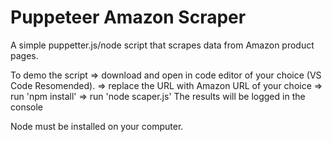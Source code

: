 ﻿# Puppeteer Amazon Scraper

A simple puppetter.js/node script that scrapes data from Amazon product pages. 

To demo the script
=> download and open in code editor of your choice (VS Code Resomended). 
=> replace the URL with Amazon URL of your choice 
=> run 'npm install' 
=> run 'node scaper.js' 
The results will be logged in the console

Node must be installed on your computer. 
